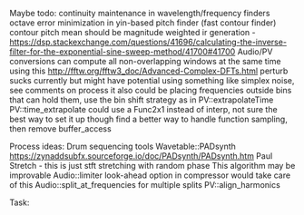 Maybe todo:
	continuity maintenance in wavelength/frequency finders
	octave error minimization in yin-based pitch finder (fast contour finder)
	contour pitch mean should be magnitude weighted
	ir generation - https://dsp.stackexchange.com/questions/41696/calculating-the-inverse-filter-for-the-exponential-sine-sweep-method/41700#41700
	Audio/PV conversions can compute all non-overlapping windows at the same time using this http://fftw.org/fftw3_doc/Advanced-Complex-DFTs.html
	perturb sucks currently but might have potential using something like simplex noise, see comments on process
		it also could be placing frequencies outside bins that can hold them, use the bin shift strategy as in PV::extrapolateTime
	PV::time_extrapolate could use a Func2x1 instead of interp, not sure the best way to set it up though
	find a better way to handle function sampling, then remove buffer_access

Process ideas:
	Drum sequencing tools
	Wavetable::PADsynth https://zynaddsubfx.sourceforge.io/doc/PADsynth/PADsynth.htm
	Paul Stretch - this is just stft stretching with random phase
		This algorithm may be improvable
	Audio::limiter
		look-ahead option in compressor would take care of this
	Audio::split_at_frequencies for multiple splits
	PV::align_harmonics

Task: